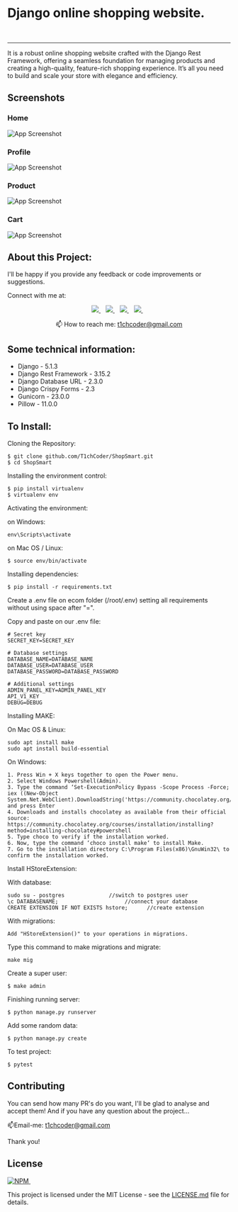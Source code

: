 # Django online shopping website.

<p align='center'>
<img src="https://img.shields.io/badge/Django-239120?logo=django&logoColor=white" alt=""/>
<img src="https://img.shields.io/badge/Python-239120?logo=python&logoColor=white"  alt=""/>
<img src="https://img.shields.io/badge/SQL%20Server-CC2927?logo=microsoft-sql-server&logoColor=white"  alt=""/>
<img src="https://img.shields.io/badge/Github-181717?logo=github&logoColor=white"  alt=""/>
</p>


<hr class="dotted">
It is a robust online shopping website crafted with the Django Rest Framework, offering a seamless foundation for managing products and creating a high-quality, feature-rich shopping experience. It’s all you need to build and scale your store with elegance and efficiency.

## Screenshots

### Home
![App Screenshot](https://i.imgur.com/itySk8M.png)
### Profile
![App Screenshot](https://i.imgur.com/BkL7tFJ.png)
### Product
![App Screenshot](https://i.imgur.com/TjW6DLs.png)
### Cart
![App Screenshot](https://i.imgur.com/ZCZ2h3k.png)

## About this Project:

I'll be happy if you provide any feedback or code improvements or suggestions.

Connect with me at:

<p align='center'>

  <a href="https://www.instagram.com/t1ch_coder/">
    <img src="https://img.shields.io/badge/instagram-%23E4405F.svg?&style=for-the-badge&logo=instagram&logoColor=white" />
  </a>&nbsp;&nbsp;
  <a href="https://x.com/T1chCoder">
    <img src="https://img.shields.io/badge/x-%2300ACEE.svg?&style=for-the-badge&logo=x&logoColor=white" />        
  </a>&nbsp;&nbsp;
  <a href="https://discordapp.com/users/1299474775239823392">
    <img src="https://img.shields.io/badge/discord-%23000C18.svg?&style=for-the-badge&logo=discord&logoColor=white" />        
  </a>&nbsp;&nbsp;
  <a href="https://t.me/T1chCoder">
    <img src="https://img.shields.io/badge/telegram-%2300A9E0.svg?&style=for-the-badge&logo=telegram&logoColor=white" />        
  </a>&nbsp;&nbsp;


</p>

<p align='center'>
  📫 How to reach me: <a href='mailto:t1chcoder@gmail.com'>t1chcoder@gmail.com</a>
</p>

## Some technical information:

- Django - 5.1.3
- Django Rest Framework - 3.15.2
- Django Database URL - 2.3.0
- Django Crispy Forms - 2.3
- Gunicorn - 23.0.0
- Pillow - 11.0.0

## To Install:

Cloning the Repository:

```
$ git clone github.com/T1chCoder/ShopSmart.git
$ cd ShopSmart
```

Installing the environment control:

```
$ pip install virtualenv
$ virtualenv env
```

Activating the environment:

on Windows:

```
env\Scripts\activate
```

on Mac OS / Linux:

```
$ source env/bin/activate
```

Installing dependencies:

```
$ pip install -r requirements.txt
```

Create a .env file on ecom folder (/root/.env) setting all requirements without using space after "=".

Copy and paste on our .env file:

```
# Secret key
SECRET_KEY=SECRET_KEY

# Database settings
DATABASE_NAME=DATABASE_NAME
DATABASE_USER=DATABASE_USER
DATABASE_PASSWORD=DATABASE_PASSWORD

# Additional settings
ADMIN_PANEL_KEY=ADMIN_PANEL_KEY
API_V1_KEY
DEBUG=DEBUG
```

Installing MAKE:

On Mac OS & Linux:

```
sudo apt install make
sudo apt install build-essential
```

On Windows:

```
1. Press Win + X keys together to open the Power menu.
2. Select Windows Powershell(Admin).
3. Type the command ‘Set-ExecutionPolicy Bypass -Scope Process -Force; iex ((New-Object System.Net.WebClient).DownloadString('https://community.chocolatey.org/install.ps1'))' and press Enter
4. Downloads and installs chocolatey as available from their official source: https://community.chocolatey.org/courses/installation/installing?method=installing-chocolatey#powershell
5. Type choco to verify if the installation worked.
6. Now, type the command ‘choco install make‘ to install Make.
7. Go to the installation directory C:\Program Files(x86)\GnuWin32\ to confirm the installation worked.
```

Install HStoreExtension:

With database:
```
sudo su - postgres              //switch to postgres user
\c DATABASENAME;                     //connect your database
CREATE EXTENSION IF NOT EXISTS hstore;      //create extension
```

With migrations:

```
Add "HStoreExtension()" to your operations in migrations.
```


Type this command to make migrations and migrate:

```
make mig
```

Create a super user:

```
$ make admin
```

Finishing running server:

```
$ python manage.py runserver
```

Add some random data:
```
$ python manage.py create
```

To test project:
```
$ pytest
```


## Contributing

You can send how many PR's do you want, I'll be glad to analyse and accept them! And if you have any question about the
project...

📫Email-me: <a href='mailto:t1chcoder@gmail.com'>t1chcoder@gmail.com</a>

Thank you!

## License

<a href="https://github.com/T1chCoder/ShopSmart/blob/master/LICENSE.md">
    <img alt="NPM" src="https://img.shields.io/npm/l/license?style=for-the-badge">
</a>&nbsp;&nbsp;

This project is licensed under the MIT License - see
the [LICENSE.md](https://github.com/T1chCoder/ShopSmart/blob/master/LICENSE.md) file for details.
